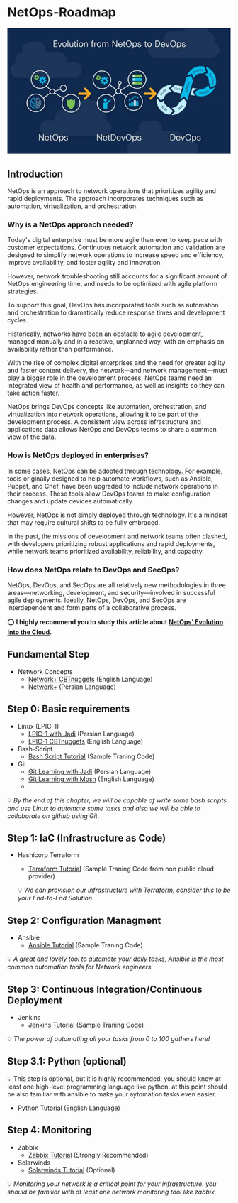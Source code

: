 # NetOps-Roadmap

<p align="center">
 <img alt="NetOps Logo" src="image/netops.webp">
</p>

## Introduction
NetOps is an approach to network operations that prioritizes agility and rapid deployments. The approach incorporates techniques such as automation, virtualization, and orchestration.

### Why is a NetOps approach needed?
Today's digital enterprise must be more agile than ever to keep pace with customer expectations. Continuous network automation and validation are designed to simplify network operations to increase speed and efficiency, improve availability, and foster agility and innovation.

However, network troubleshooting still accounts for a significant amount of NetOps engineering time, and needs to be optimized with agile platform strategies.

To support this goal, DevOps has incorporated tools such as automation and orchestration to dramatically reduce response times and development cycles.

Historically, networks have been an obstacle to agile development, managed manually and in a reactive, unplanned way, with an emphasis on availability rather than performance.

With the rise of complex digital enterprises and the need for greater agility and faster content delivery, the network—and network management—must play a bigger role in the development process. NetOps teams need an integrated view of health and performance, as well as insights so they can take action faster.

NetOps brings DevOps concepts like automation, orchestration, and virtualization into network operations, allowing it to be part of the development process. A consistent view across infrastructure and applications data allows NetOps and DevOps teams to share a common view of the data.

### How is NetOps deployed in enterprises?
In some cases, NetOps can be adopted through technology. For example, tools originally designed to help automate workflows, such as Ansible, Puppet, and Chef, have been upgraded to include network operations in their process. These tools allow DevOps teams to make configuration changes and update devices automatically.

However, NetOps is not simply deployed through technology. It's a mindset that may require cultural shifts to be fully embraced.

In the past, the missions of development and network teams often clashed, with developers prioritizing robust applications and rapid deployments, while network teams prioritized availability, reliability, and capacity.

### How does NetOps relate to DevOps and SecOps?
NetOps, DevOps, and SecOps are all relatively new methodologies in three areas—networking, development, and security—involved in successful agile deployments. Ideally, NetOps, DevOps, and SecOps are interdependent and form parts of a collaborative process.

⭕️ **I highly recommend you to study this article about [NetOps’ Evolution Into the Cloud](https://blogs.cisco.com/datacenter/netops-evolution-into-the-cloud).**

## Fundamental Step
- Network Concepts
    - [Network+ CBTnuggets](https://www.cbtnuggets.com/it-training/comptia/network-plus) (English Language)
    - [Network+](https://faradars.org/courses/fvnet9410-network-plus) (Persian Language)
## Step 0: Basic requirements
- Linux (LPIC-1)
    - [LPIC-1 with Jadi](https://maktabkhooneh.org/course/%D8%A2%D9%85%D9%88%D8%B2%D8%B4-%D8%B1%D8%A7%DB%8C%DA%AF%D8%A7%D9%86-%D8%A2%D8%B2%D9%85%D9%88%D9%86-LPIC1-mk711/) (Persian Language)
    - [LPIC-1 CBTnuggets](https://www.cbtnuggets.com/it-training/linux/lpic-1-linux-administrator) (English Language)
- Bash-Script
    - [Bash Script Tutorial](https://github.com/ahmadalibagheri/bash-script-tutorial) (Sample Traning Code)
- Git
    - [Git Learning with Jadi](https://faradars.org/courses/fvgit9609-git-github-gitlab) (Persian Language) 
    - [Git Learning with Mosh](https://codewithmosh.com/p/the-ultimate-git-course) (English Language) 
    - 
 💡 *By the end of this chapter, we will be capable of write some bash scripts and use Linux to automate some tasks and also we will be able to collaborate on github using Git.*
 
## Step 1: IaC (Infrastructure as Code)
- Hashicorp Terraform 
    - [Terraform Tutorial](https://github.com/ahmadalibagheri/terraform-tutorial) (Sample Traning Code from non public cloud provider)
  
  💡 *We can provision our infrastructure with Terraform, consider this to be your End-to-End Solution.*

## Step 2: Configuration Managment
- Ansible
    - [Ansible Tutorial](https://github.com/ahmadalibagheri/ansible-tutorial) (Sample Traning Code)

💡 *A great and lovely tool to automate your daily tasks, Ansible is the most common automation tools for Network engineers.*

## Step 3: Continuous Integration/Continuous Deployment
- Jenkins
    - [Jenkins Tutorial](https://github.com/ahmadalibagheri/jenkins-tutorial) (Sample Traning Code)
 
 💡 *The power of automating all your tasks from 0 to 100 gathers here!*
 
## Step 3.1: Python (optional)
💡 This step is optional, but it is highly recommended. you should know at least one high-level programming language like python. at this point should be also familiar with ansible to make your aytomation tasks even easier.
  - [Python Tutorial](https://www.cbtnuggets.com/it-training/python/network-engineers-intro) (English Language)

## Step 4: Monitoring
- Zabbix 
   - [Zabbix Tutorial](https://www.zabbix.com/manuals) (Strongly Recommended)
- Solarwinds
   - [Solarwinds Tutorial](https://documentation.solarwinds.com/) (Optional)
 
 💡 *Monitoring your network is a critical point for your infrastructure. you should be familiar with at least one network monitoring tool like zabbix.* 
